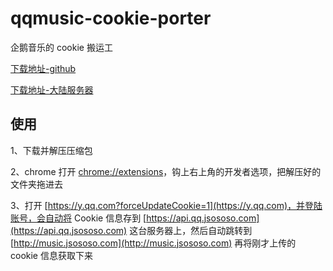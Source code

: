 # qqmusic-cookie-porter
企鹅音乐的 cookie 搬运工

[下载地址-github](https://github.com/jsososo/qqmusic-cookie-porter/releases)

[下载地址-大陆服务器](http://music.jsososo.com/download/qqmusic_cookie_porter_0_1.zip)

## 使用
1、下载并解压压缩包

2、chrome 打开 [chrome://extensions](chrome://extensions)，钩上右上角的开发者选项，把解压好的文件夹拖进去

3、打开 [https://y.qq.com?forceUpdateCookie=1](https://y.qq.com)，并登陆账号，会自动将 Cookie 信息存到
   [https://api.qq.jsososo.com](https://api.qq.jsososo.com) 这台服务器上，然后自动跳转到 [http://music.jsososo.com](http://music.jsososo.com)
   再将刚才上传的 cookie 信息获取下来
